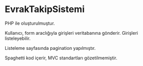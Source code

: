 # EvrakTakipSistemi

PHP ile oluşturulmuştur. 

Kullanıcı, form araclığıyla girişleri veritabanına gönderir. Girişleri listeleyebilir. 

Listeleme sayfasında pagination yapılmıştır. 

Spaghetti kod içerir, MVC standartları gözetilmemiştir. 
